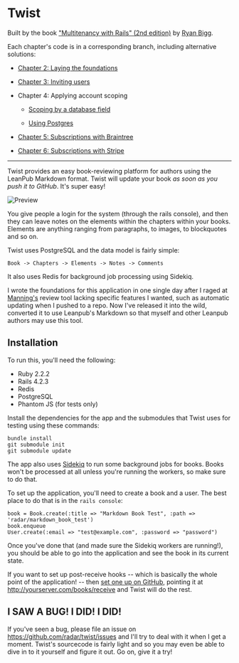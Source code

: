 # Twist 

Built by the book ["Multitenancy with Rails" (2nd edition)](https://leanpub.com/multi-tenancy-rails-2) by [Ryan Bigg](https://ryanbigg.com).

Each chapter's code is in a corresponding branch, including alternative solutions:

- [Chapter 2: Laying the foundations](https://github.com/alexander-kh/multitenancy-with-rails-2/tree/alex_chapter_2)

- [Chapter 3: Inviting users](https://github.com/alexander-kh/multitenancy-with-rails-2/tree/alex_chapter_3)

- Chapter 4: Applying account scoping

  * [Scoping by a database field](https://github.com/alexander-kh/multitenancy-with-rails-2/tree/alex_chapter_4_scoping_by_a_database_field)
  
  * [Using Postgres](https://github.com/alexander-kh/multitenancy-with-rails-2/tree/alex_chapter_4_scoping_using_schemas)

- [Chapter 5: Subscriptions with Braintree](https://github.com/alexander-kh/multitenancy-with-rails-2/tree/alex_chapter_5_subscriptions_with_braintree)

- [Chapter 6: Subscriptions with Stripe](https://github.com/alexander-kh/multitenancy-with-rails-2/tree/alex_chapter_6_subscriptions_with_stripe)

---

Twist provides an easy book-reviewing platform for authors using the LeanPub Markdown format. Twist will update your book *as soon as you push it to GitHub*. It's super easy!

![Preview](https://raw.githubusercontent.com/radar/twist/master/doc/preview-new.png)

You give people a login for the system (through the rails console), and then they can leave notes on the elements within the chapters within your books. Elements are anything ranging from paragraphs, to images, to blockquotes and so on.

Twist uses PostgreSQL and the data model is fairly simple:

    Book -> Chapters -> Elements -> Notes -> Comments

It also uses Redis for background job processing using Sidekiq.

I wrote the foundations for this application in one single day after I raged at [Manning's](http://manning.com) review tool lacking specific features I wanted, such as automatic updating when I pushed to a repo. Now I've released it into the wild, converted it to use Leanpub's Markdown so that myself and other Leanpub authors may use this tool.

## Installation

To run this, you'll need the following:

* Ruby 2.2.2
* Rails 4.2.3
* Redis
* PostgreSQL
* Phantom JS (for tests only)

Install the dependencies for the app and the submodules that Twist uses for testing using these commands:

    bundle install
    git submodule init
    git submodule update

The app also uses [Sidekiq](http://sidekiq.org) to run some background jobs for books. Books won't be processed at all unless you're running the workers, so make sure to do that.

To set up the application, you'll need to create a book and a user. The best place to do that is in the `rails console`:

    book = Book.create(:title => "Markdown Book Test", :path => 'radar/markdown_book_test')
    book.enqueue
    User.create(:email => "test@example.com", :password => "password")

Once you've done that (and made sure the Sidekiq workers are running!), you should be able to go into the application and see the book in its current state.

If you want to set up post-receive hooks -- which is basically the whole point of the application! -- then [set one up on GitHub](https://help.github.com/articles/post-receive-hooks), pointing it at http://yourserver.com/books/receive and Twist will do the rest.

## I SAW A BUG! I DID! I DID!

If you've seen a bug, please file an issue on https://github.com/radar/twist/issues and I'll try to deal with it when I get a moment. Twist's sourcecode is fairly light and so you may even be able to dive in to it yourself and figure it out. Go on, give it a try!